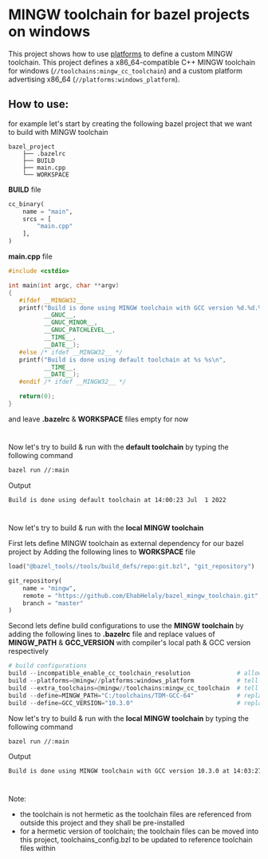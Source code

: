 # **MINGW toolchain for bazel projects on windows**
This project shows how to use [platforms](https://bazel.build/docs/platforms) to define a custom MINGW toolchain. This project defines a x86_64-compatible C++ MINGW toolchain for windows (`//toolchains:mingw_cc_toolchain`) and a custom platform advertising x86_64 (`//platforms:windows_platform`).

## **How to use:**
for example let's start by creating the following bazel project that we want to build with MINGW toolchain

    bazel_project
        ├── .bazelrc
        ├── BUILD
        ├── main.cpp
        └── WORKSPACE

**BUILD** file
```py
cc_binary(
    name = "main",
    srcs = [
        "main.cpp"
    ],
)
```

**main.cpp** file
```cpp
#include <cstdio>

int main(int argc, char **argv)
{
   #ifdef __MINGW32__
   printf("Build is done using MINGW toolchain with GCC version %d.%d.%d at %s %s\n",
          __GNUC__,
          __GNUC_MINOR__,
          __GNUC_PATCHLEVEL__,
          __TIME__,
          __DATE__);
   #else /* ifdef __MINGW32__ */
   printf("Build is done using default toolchain at %s %s\n",
          __TIME__,
          __DATE__);
   #endif /* ifdef __MINGW32__ */

   return(0);
}
```

and leave **.bazelrc** & **WORKSPACE** files empty for now
#
Now let's try to build & run with the **default toolchain** by typing the following command
```bash
bazel run //:main
```

Output
```cmd
Build is done using default toolchain at 14:00:23 Jul  1 2022
```
#
Now let's try to build & run with the **local MINGW toolchain**

First lets define MINGW toolchain as external dependency for our bazel project by Adding the following lines to **WORKSPACE** file
```py
load("@bazel_tools//tools/build_defs/repo:git.bzl", "git_repository")

git_repository(
    name = "mingw",
    remote = "https://github.com/EhabHelaly/bazel_mingw_toolchain.git",
    branch = "master"
)
```

Second lets define build configurations to use the **MINGW toolchain** by adding the following lines to **.bazelrc** file and replace values of **MINGW_PATH** & **GCC_VERSION**  with compiler's local path & GCC version respectively
```py
# build configurations
build --incompatible_enable_cc_toolchain_resolution             # allow bazel to use custom toolchains
build --platforms=@mingw//platforms:windows_platform            # tell bazel to build using the custom platform
build --extra_toolchains=@mingw//toolchains:mingw_cc_toolchain  # tell bazel to build using the custom toolchain
build --define=MINGW_PATH="C:/toolchains/TDM-GCC-64"            # replace with correct local toolchain path 
build --define=GCC_VERSION="10.3.0"                             # replace with correct toolchain GCC version
```

Now let's try to build & run with the **local MINGW toolchain** by typing the following command
```bash
bazel run //:main
```

Output
```cmd
Build is done using MINGW toolchain with GCC version 10.3.0 at 14:03:27 Jul  1 2022
```
#
Note:
- the toolchain is not hermetic as the toolchain files are referenced from outside this project and they shall be pre-installed
- for a hermetic version of toolchain; the toolchain files can be moved into this project, toolchains_config.bzl to be updated to reference toolchain files within


